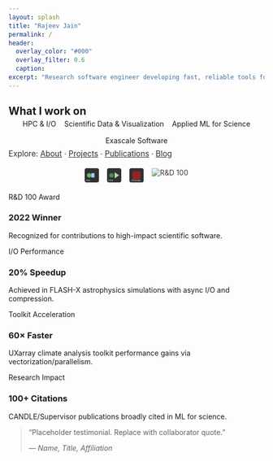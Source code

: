 ```yaml
---
layout: splash
title: "Rajeev Jain"
permalink: /
header:
  overlay_color: "#000"
  overlay_filter: 0.6
  caption:
excerpt: "Research software engineer developing fast, reliable tools for scientific discovery at scale."
---
```


<div class="text-center" style="margin-top:1rem">
  <h2 style="margin-bottom:0.25rem">What I work on</h2>
  <ul style="list-style:none;padding:0;margin:0;display:flex;gap:1rem;flex-wrap:wrap;justify-content:center">
    <li>HPC & I/O</li>
    <li>Scientific Data & Visualization</li>
    <li>Applied ML for Science</li>
    <li>Exascale Software</li>
  </ul>
  <p style="margin-top:.5rem;opacity:.9;font-size:.95rem">Explore: <a href="/about/">About</a> · <a href="/projects/">Projects</a> · <a href="/publications/">Publications</a> · <a href="/year-archive/">Blog</a></p>
</div>

<div class="text-center" style="margin:1.2rem 0;opacity:.9;display:flex;gap:16px;justify-content:center;align-items:center">
  <img alt="ANL" src="/images/logos/anl.svg" style="height:28px;opacity:.95">
  <img alt="DOE" src="/images/logos/doe.svg" style="height:28px;opacity:.95">
  <img alt="UChicago" src="/images/logos/uchicago.svg" style="height:28px;opacity:.95">
  <img alt="R&D 100" src="/images/logos/rd100.svg" style="height:28px;opacity:.95">
</div>

<div class="feature__wrapper">
  <div class="feature__item">
    <div class="archive__item">
      <div class="archive__item-teaser">R&D 100 Award</div>
      <h3 class="archive__item-title">2022 Winner</h3>
      <p class="archive__item-excerpt">Recognized for contributions to high-impact scientific software.</p>
    </div>
  </div>
  <div class="feature__item">
    <div class="archive__item">
      <div class="archive__item-teaser">I/O Performance</div>
      <h3 class="archive__item-title">20% Speedup</h3>
      <p class="archive__item-excerpt">Achieved in FLASH-X astrophysics simulations with async I/O and compression.</p>
    </div>
  </div>
  <div class="feature__item">
    <div class="archive__item">
      <div class="archive__item-teaser">Toolkit Acceleration</div>
      <h3 class="archive__item-title">60× Faster</h3>
      <p class="archive__item-excerpt">UXarray climate analysis toolkit performance gains via vectorization/parallelism.</p>
    </div>
  </div>
  <div class="feature__item">
    <div class="archive__item">
      <div class="archive__item-teaser">Research Impact</div>
      <h3 class="archive__item-title">100+ Citations</h3>
      <p class="archive__item-excerpt">CANDLE/Supervisor publications broadly cited in ML for science.</p>
    </div>
  </div>
</div>

<blockquote>
  <p>“Placeholder testimonial. Replace with collaborator quote.”</p>
  <p><em>— Name, Title, Affiliation</em></p>
</blockquote>

